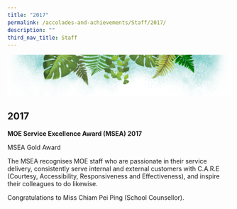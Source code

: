 ```yaml
---
title: "2017"
permalink: /accolades-and-achievements/Staff/2017/
description: ""
third_nav_title: Staff
---
```

![](/images/Banner.png)

2017
----

<b> MOE Service Excellence Award (MSEA) 2017 </b>

MSEA Gold Award  

The MSEA recognises MOE staff who are passionate in their service delivery, consistently serve internal and external customers with C.A.R.E (Courtesy, Accessibility, Responsiveness and Effectiveness), and inspire their colleagues to do likewise.  

Congratulations to Miss Chiam Pei Ping (School Counsellor).

